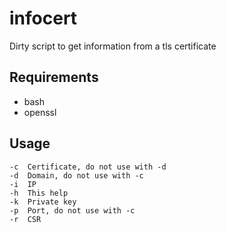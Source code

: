 # infocert
Dirty script to get information from a tls certificate

## Requirements
* bash
* openssl

## Usage
    -c	Certificate, do not use with -d
    -d	Domain, do not use with -c
    -i	IP
    -h	This help
    -k	Private key
    -p	Port, do not use with -c
    -r	CSR
